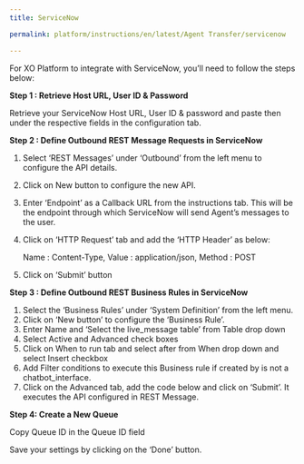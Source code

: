 ```yaml
---
title: ServiceNow

permalink: platform/instructions/en/latest/Agent Transfer/servicenow

---
```

For XO Platform to integrate with ServiceNow, you’ll need to follow the steps below:

<container>

**Step 1 : Retrieve Host URL, User ID & Password**

Retrieve your ServiceNow Host URL, User ID & password and paste then under the respective fields in the configuration tab.

</container>

<container>

**Step 2 : Define Outbound REST Message Requests in ServiceNow**

1. Select ‘REST Messages’ under ‘Outbound’ from the left menu to configure the API details.
2. Click on New button to configure the new API.
3. Enter ‘Endpoint’ as a Callback URL from the instructions tab. This will be the endpoint through which ServiceNow will send Agent’s messages to the user.
4. Click on ‘HTTP Request’ tab and add the ‘HTTP Header’ as below:

   Name : Content-Type, Value : application/json, Method : POST
   
5. Click on ‘Submit’ button

</container>

<container>
 
**Step 3 : Define Outbound REST Business Rules in ServiceNow**
 
1. Select the ‘Business Rules’ under ‘System Definition’ from the left menu.
2. Click on ‘New button’ to configure the ‘Business Rule’.
3. Enter Name and ‘Select the live_message table’ from Table drop down
4. Select Active and Advanced check boxes
5. Click on When to run tab and select after from When drop down and select Insert checkbox
6. Add Filter conditions to execute this Business rule if created by is not a chatbot_interface.
7. Click on the Advanced tab, add the code below and click on ‘Submit’. It executes the API configured in REST Message.

</container>

<container>
 
**Step 4: Create a New Queue**
 
Copy Queue ID in the Queue ID field

Save your settings by clicking on the ‘Done’ button.

</container>

